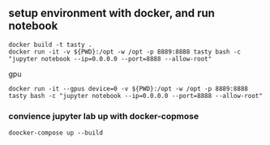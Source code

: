 ## setup environment with docker, and run notebook

```
docker build -t tasty .
docker run -it -v ${PWD}:/opt -w /opt -p 8889:8888 tasty bash -c "jupyter notebook --ip=0.0.0.0 --port=8888 --allow-root"
```
gpu
```
docker run -it --gpus device=0 -v ${PWD}:/opt -w /opt -p 8889:8888 tasty bash -c "jupyter notebook --ip=0.0.0.0 --port=8888 --allow-root"
```
### convience jupyter lab up with docker-copmose

```
doocker-compose up --build
```




